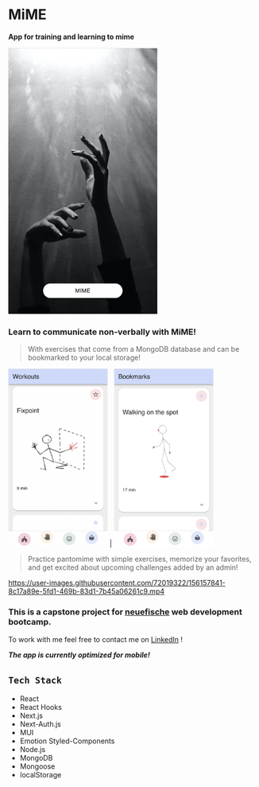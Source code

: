 # MiME

**App for training and learning to mime**

<img src="public/hs-nf-capstone-mime-app-1.png" alt="Mime App Landing Page" width="300"/>

<!-- ![Mime App Landing Page](/public/hs-nf-capstone-mime-app-1.png) -->

### **Learn to communicate non-verbally with MiME!**

> With exercises that come from a MongoDB database and can be bookmarked to your local storage!

<img src="public/hs-nf-capstone-mime-app-2.png" alt="Mime App Workouts" width="200"/> |
<img src="public/hs-nf-capstone-mime-app-3.png" alt="Mime App Bookmarks" width="200"/>

> Practice pantomime with simple exercises, memorize your favorites, and get excited about upcoming challenges added by an admin!

<!-- ![Video](public/hs-nf-capstone-mime-app-video.mp4) -->


https://user-images.githubusercontent.com/72019322/156157841-8c17a89e-5fd1-469b-83d1-7b45a06261c9.mp4


### This is a capstone project for [neuefische](https://www.neuefische.de/) web development bootcamp.

To work with me feel free to contact me on [LinkedIn](https://www.linkedin.com/in/hannah-senft/) !

**_The app is currently optimized for mobile!_**

## `Tech Stack`

- React
- React Hooks
- Next.js
- Next-Auth.js
- MUI
- Emotion Styled-Components
- Node.js
- MongoDB
- Mongoose
- localStorage
